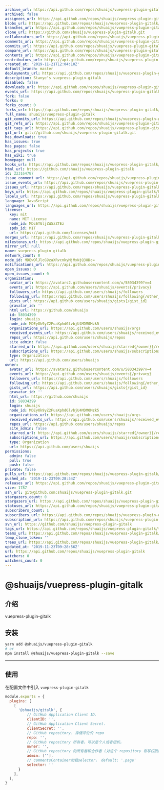 ```yaml
---
archive_url: https://api.github.com/repos/shuaijs/vuepress-plugin-gitalk/{archive_format}{/ref}
archived: false
assignees_url: https://api.github.com/repos/shuaijs/vuepress-plugin-gitalk/assignees{/user}
blobs_url: https://api.github.com/repos/shuaijs/vuepress-plugin-gitalk/git/blobs{/sha}
branches_url: https://api.github.com/repos/shuaijs/vuepress-plugin-gitalk/branches{/branch}
clone_url: https://github.com/shuaijs/vuepress-plugin-gitalk.git
collaborators_url: https://api.github.com/repos/shuaijs/vuepress-plugin-gitalk/collaborators{/collaborator}
comments_url: https://api.github.com/repos/shuaijs/vuepress-plugin-gitalk/comments{/number}
commits_url: https://api.github.com/repos/shuaijs/vuepress-plugin-gitalk/commits{/sha}
compare_url: https://api.github.com/repos/shuaijs/vuepress-plugin-gitalk/compare/{base}...{head}
contents_url: https://api.github.com/repos/shuaijs/vuepress-plugin-gitalk/contents/{+path}
contributors_url: https://api.github.com/repos/shuaijs/vuepress-plugin-gitalk/contributors
created_at: '2019-11-21T12:04:10Z'
default_branch: master
deployments_url: https://api.github.com/repos/shuaijs/vuepress-plugin-gitalk/deployments
description: Stanye's vuepress-plugin-gitalk
disabled: false
downloads_url: https://api.github.com/repos/shuaijs/vuepress-plugin-gitalk/downloads
events_url: https://api.github.com/repos/shuaijs/vuepress-plugin-gitalk/events
fork: false
forks: 0
forks_count: 0
forks_url: https://api.github.com/repos/shuaijs/vuepress-plugin-gitalk/forks
full_name: shuaijs/vuepress-plugin-gitalk
git_commits_url: https://api.github.com/repos/shuaijs/vuepress-plugin-gitalk/git/commits{/sha}
git_refs_url: https://api.github.com/repos/shuaijs/vuepress-plugin-gitalk/git/refs{/sha}
git_tags_url: https://api.github.com/repos/shuaijs/vuepress-plugin-gitalk/git/tags{/sha}
git_url: git://github.com/shuaijs/vuepress-plugin-gitalk.git
has_downloads: true
has_issues: true
has_pages: false
has_projects: true
has_wiki: true
homepage: null
hooks_url: https://api.github.com/repos/shuaijs/vuepress-plugin-gitalk/hooks
html_url: https://github.com/shuaijs/vuepress-plugin-gitalk
id: 223164787
issue_comment_url: https://api.github.com/repos/shuaijs/vuepress-plugin-gitalk/issues/comments{/number}
issue_events_url: https://api.github.com/repos/shuaijs/vuepress-plugin-gitalk/issues/events{/number}
issues_url: https://api.github.com/repos/shuaijs/vuepress-plugin-gitalk/issues{/number}
keys_url: https://api.github.com/repos/shuaijs/vuepress-plugin-gitalk/keys{/key_id}
labels_url: https://api.github.com/repos/shuaijs/vuepress-plugin-gitalk/labels{/name}
language: JavaScript
languages_url: https://api.github.com/repos/shuaijs/vuepress-plugin-gitalk/languages
license:
  key: mit
  name: MIT License
  node_id: MDc6TGljZW5zZTEz
  spdx_id: MIT
  url: https://api.github.com/licenses/mit
merges_url: https://api.github.com/repos/shuaijs/vuepress-plugin-gitalk/merges
milestones_url: https://api.github.com/repos/shuaijs/vuepress-plugin-gitalk/milestones{/number}
mirror_url: null
name: vuepress-plugin-gitalk
network_count: 0
node_id: MDEwOlJlcG9zaXRvcnkyMjMxNjQ3ODc=
notifications_url: https://api.github.com/repos/shuaijs/vuepress-plugin-gitalk/notifications{?since,all,participating}
open_issues: 0
open_issues_count: 0
organization:
  avatar_url: https://avatars2.githubusercontent.com/u/58034399?v=4
  events_url: https://api.github.com/users/shuaijs/events{/privacy}
  followers_url: https://api.github.com/users/shuaijs/followers
  following_url: https://api.github.com/users/shuaijs/following{/other_user}
  gists_url: https://api.github.com/users/shuaijs/gists{/gist_id}
  gravatar_id: ''
  html_url: https://github.com/shuaijs
  id: 58034399
  login: shuaijs
  node_id: MDEyOk9yZ2FuaXphdGlvbjU4MDM0Mzk5
  organizations_url: https://api.github.com/users/shuaijs/orgs
  received_events_url: https://api.github.com/users/shuaijs/received_events
  repos_url: https://api.github.com/users/shuaijs/repos
  site_admin: false
  starred_url: https://api.github.com/users/shuaijs/starred{/owner}{/repo}
  subscriptions_url: https://api.github.com/users/shuaijs/subscriptions
  type: Organization
  url: https://api.github.com/users/shuaijs
owner:
  avatar_url: https://avatars2.githubusercontent.com/u/58034399?v=4
  events_url: https://api.github.com/users/shuaijs/events{/privacy}
  followers_url: https://api.github.com/users/shuaijs/followers
  following_url: https://api.github.com/users/shuaijs/following{/other_user}
  gists_url: https://api.github.com/users/shuaijs/gists{/gist_id}
  gravatar_id: ''
  html_url: https://github.com/shuaijs
  id: 58034399
  login: shuaijs
  node_id: MDEyOk9yZ2FuaXphdGlvbjU4MDM0Mzk5
  organizations_url: https://api.github.com/users/shuaijs/orgs
  received_events_url: https://api.github.com/users/shuaijs/received_events
  repos_url: https://api.github.com/users/shuaijs/repos
  site_admin: false
  starred_url: https://api.github.com/users/shuaijs/starred{/owner}{/repo}
  subscriptions_url: https://api.github.com/users/shuaijs/subscriptions
  type: Organization
  url: https://api.github.com/users/shuaijs
permissions:
  admin: false
  pull: true
  push: false
private: false
pulls_url: https://api.github.com/repos/shuaijs/vuepress-plugin-gitalk/pulls{/number}
pushed_at: '2019-11-23T09:28:54Z'
releases_url: https://api.github.com/repos/shuaijs/vuepress-plugin-gitalk/releases{/id}
size: 1787
ssh_url: git@github.com:shuaijs/vuepress-plugin-gitalk.git
stargazers_count: 0
stargazers_url: https://api.github.com/repos/shuaijs/vuepress-plugin-gitalk/stargazers
statuses_url: https://api.github.com/repos/shuaijs/vuepress-plugin-gitalk/statuses/{sha}
subscribers_count: 1
subscribers_url: https://api.github.com/repos/shuaijs/vuepress-plugin-gitalk/subscribers
subscription_url: https://api.github.com/repos/shuaijs/vuepress-plugin-gitalk/subscription
svn_url: https://github.com/shuaijs/vuepress-plugin-gitalk
tags_url: https://api.github.com/repos/shuaijs/vuepress-plugin-gitalk/tags
teams_url: https://api.github.com/repos/shuaijs/vuepress-plugin-gitalk/teams
temp_clone_token: ''
trees_url: https://api.github.com/repos/shuaijs/vuepress-plugin-gitalk/git/trees{/sha}
updated_at: '2019-11-23T09:28:56Z'
url: https://api.github.com/repos/shuaijs/vuepress-plugin-gitalk
watchers: 0
watchers_count: 0
---
```


# @shuaijs/vuepress-plugin-gitalk

## 介绍

vuepress-plugin-gitalk

## 安装

```bash
yarn add @shuaijs/vuepress-plugin-gitalk
# or
npm install @shuaijs/vuepress-plugin-gitalk --save
```

------------

## 使用

在配置文件中引入 `vuepress-plugin-gitalk`

```javascript
module.exports = {
  plugins: [
    [
      '@shuaijs/gitalk', {
          // GitHub Application Client ID.
          clientID: '',
          // GitHub Application Client Secret.
          clientSecret: '',
          // GitHub repository. 存储评论的 repo
          repo: '',
          // GitHub repository 所有者，可以是个人或者组织。
          owner: '',
          // GitHub repository 的所有者和合作者 (对这个 repository 有写权限的用户)。(不配置默认是owner配置)
          admin: [''],
          // commentsContainer加载selector， default: '.page'
          selector: ''
      }
    ],
  ],
}
```
